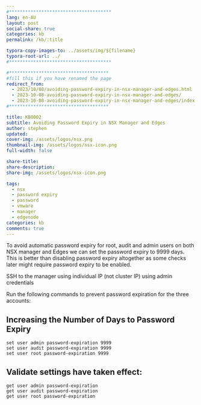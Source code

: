 ```yaml
---
#**************************************
lang: en-AU
layout: post
social-share: true
categories: kb
permalink: /kb/:title

typora-copy-images-to: ../assets/img/${filename}
typora-root-url: ../
#**************************************

#*************************************
#fill this if you have renamed the page
redirect_from:
  - 2023/10/08/avoiding-password-expiry-in-nsx-manager-and-edges.html
  - 2023-10-08-avoiding-password-expiry-in-nsx-manager-and-edges/
  - 2023-10-08-avoiding-password-expiry-in-nsx-manager-and-edges/index.html
#*************************************

title: KB0002
subtitle: Avoiding Password Expiry in NSX Manager and Edges
author: stephen
updated:
cover-img: /assets/logos/nsx.png
thumbnail-img: /assets/logos/nsx-icon.png
full-width: false

share-title:
share-description: 
share-img: /assets/logos/nsx-icon.png

tags:
  - nsx
  - password expiry
  - password
  - vmware
  - manager
  - edgenode
categories: kb
comments: true
---
```


To avoid automatic password expiry for root, audit and admin users on both NSX manager and Edges we can set the password expiry to 9999 days. This is better than disabling password expiry altogether as some checks later might require password expiry to be enabled.

SSH to the manager using individual IP (not cluster IP) using admin credentials

Run the following commands to prevent password expiration for the three accounts:

## Increasing the Number of Days to Password Expiry

```terminal
set user admin password-expiration 9999
set user audit password-expiration 9999
set user root password-expiration 9999
```

## Validate settings have taken effect:

```terminal
get user admin password-expiration
get user audit password-expiration
get user root password-expiration
```

